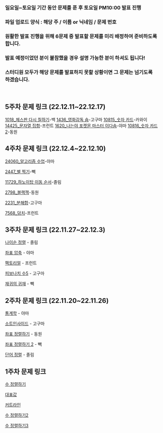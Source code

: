 ### 일요일~토요일 기간 동안 문제를 푼 후 토요일 PM10:00 발표 진행
### 파일 업로드 양식 : 해당 주 / 이름 or 닉네임 / 문제 번호
### 원활한 발표 진행을 위해 6문제 중 발표할 문제를 미리 배정하여 준비하도록 합니다.
### 발표 예정이었던 분이 불참했을 경우 설명 가능한 분이 하셔도 됩니다! 
### 스터디원 모두가 해당 문제를 발표하지 못할 상황이면 그 문제는 넘기도록 하겠습니다.
<br>

## 5주차 문제 링크 (22.12.11~22.12.17)
[1018_체스판 다시 칠하기](https://www.acmicpc.net/problem/1018)-백
[1436_영화감독 숌](https://www.acmicpc.net/problem/1436)-고구마
[10815_숫자 카드](https://www.acmicpc.net/problem/10815)-카와이
[14425_문자열 집합](https://www.acmicpc.net/problem/14425)-프런트
[1620_나는야 포켓몬 마스터 이다솜](https://www.acmicpc.net/problem/1620)-야마
[10816_숫자 카드2](https://www.acmicpc.net/problem/10816)-동원

## 4주차 문제 링크 (22.12.4~22.12.10)
[24060_알고리즘 수업](https://www.acmicpc.net/problem/24060)-야마

[2447_별 찍기](https://www.acmicpc.net/problem/2447)-빽

[11729_하노이탑 이동 순서](https://www.acmicpc.net/problem/11729)-졸림

[2798_블랙잭](https://www.acmicpc.net/problem/2798)-동원

[2231_분해합](https://www.acmicpc.net/problem/2231)-고구마

[7568_덩치](https://www.acmicpc.net/problem/7568)-프런트

## 3주차 문제 링크 (22.11.27~22.12.3)
[나이순 정렬](https://www.acmicpc.net/problem/10814) - 졸림

[좌표 압축](https://www.acmicpc.net/problem/18870) - 야마

[팩토리얼](https://www.acmicpc.net/problem/10872) - 프런트

[피보나치 수5](https://www.acmicpc.net/problem/10870) - 고구마

[재귀의 귀재](https://www.acmicpc.net/problem/25501) - 빽

## 2주차 문제 링크 (22.11.20~22.11.26)
[통계학](https://www.acmicpc.net/problem/2108) - 야마

[소트인사이드](https://www.acmicpc.net/problem/1427) - 고구마

[좌표 정렬하기](https://www.acmicpc.net/problem/11650) - 동원

[좌표 정렬하기 2](https://www.acmicpc.net/problem/11651) - 빽

[단어 정렬](https://www.acmicpc.net/problem/1181) - 졸림


## 1주차 문제 링크
[수 정렬하기](https://www.acmicpc.net/problem/2750)

[대표값](https://www.acmicpc.net/problem/2587)

[커트라인](https://www.acmicpc.net/problem/25305)

[수 정렬하기2](https://www.acmicpc.net/problem/2751)

[수 정렬하기3](https://www.acmicpc.net/problem/10989)
